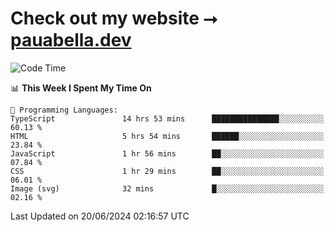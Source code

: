 # Check out my website ⭢ [pauabella.dev](https://pauabella.dev)

<!--START_SECTION:waka-->
![Code Time](http://img.shields.io/badge/Code%20Time-3%2C482%20hrs%2031%20mins-blue)

📊 **This Week I Spent My Time On** 

```text
💬 Programming Languages: 
TypeScript               14 hrs 53 mins      ███████████████░░░░░░░░░░   60.13 % 
HTML                     5 hrs 54 mins       ██████░░░░░░░░░░░░░░░░░░░   23.84 % 
JavaScript               1 hr 56 mins        ██░░░░░░░░░░░░░░░░░░░░░░░   07.84 % 
CSS                      1 hr 29 mins        ██░░░░░░░░░░░░░░░░░░░░░░░   06.01 % 
Image (svg)              32 mins             █░░░░░░░░░░░░░░░░░░░░░░░░   02.16 % 
```


 Last Updated on 20/06/2024 02:16:57 UTC
<!--END_SECTION:waka-->
